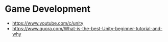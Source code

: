 # Game Development
 * https://www.youtube.com/c/unity
 * https://www.quora.com/What-is-the-best-Unity-beginner-tutorial-and-why